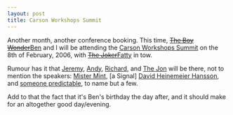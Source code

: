 ```yaml
---
layout: post
title: Carson Workshops Summit
---
```

Another month, another conference booking. This time, [<del>The Boy
Wonder</del><ins>Ben</ins>][Ben Ward] and I will be attending the
[Carson Workshops Summit][] on the 8th of February, 2006, with [<del>The
Joker</del><ins>Fatty</ins>][Fatty Thompson] in tow.

Rumour has it that [Jeremy][Jeremy Keith], [Andy][Andy Budd],
[Richard][Richard Rutter], and [The Jon][Jon Hicks] will be there, not
to mention the speakers: [Mister Mint][Shaun Inman], [a Signal]
[David Heinemeier Hansson], and [someone predictable][Ryan Carson], to
name but a few.

Add to that the fact that it's Ben's birthday the day after, and it
should make for an altogether good day/evening.

[Ben Ward]: http://ben-ward.co.uk/ "Ben Ward's blog"
[Carson Workshops Summit]: http://www.carsonworkshops.com/summit/
[Fatty Thompson]: http://fatbusinessman.com/ "David 'Fatty' Thompson's blog"
[Jeremy Keith]: http://www.adactio.com/ "Jeremy Keith's Adactio"
[Andy Budd]: http://www.andybudd.com/ "Andy Budd"
[Richard Rutter]: http://www.clagnut.com/ "Richard Rutter"
[Jon Hicks]: http://www.hicksdesign.co.uk/journal/ "Jon Hicks's blog"
[Shaun Inman]: http://www.shauninman.com/ "Shaun Inman"
[David Heinemeier Hansson]: http://www.loudthinking.com/ "David Heinemeier Hansson's loudthinking"
[Ryan Carson]: http://www.bd4d.com/blog/ "Ryan Carson's BD4D"
